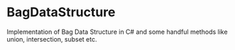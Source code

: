 # BagDataStructure
Implementation of Bag Data Structure in C# and some handful methods like union, intersection, subset etc.
